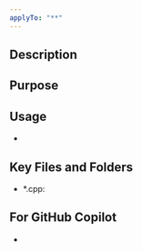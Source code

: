 ```yaml
---
applyTo: "**"
---
```


## Description

## Purpose

## Usage

-

## Key Files and Folders

- \*.cpp:

## For GitHub Copilot

-
